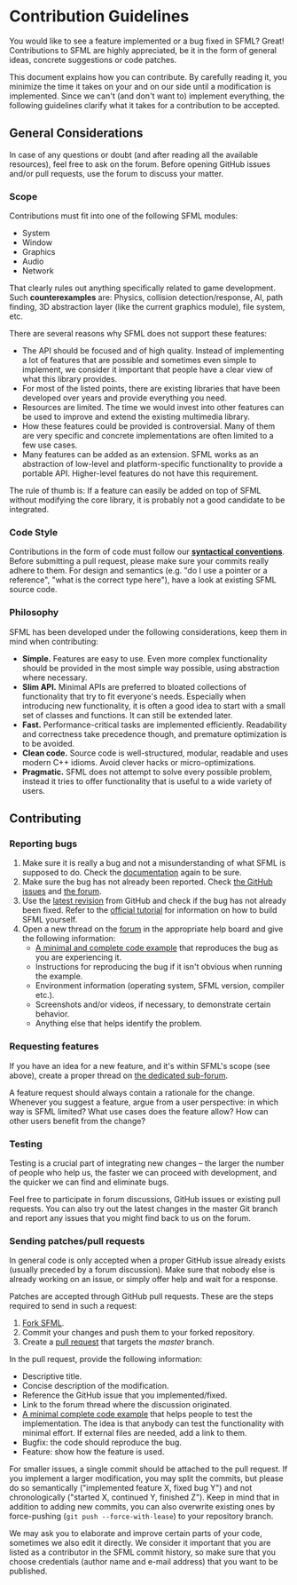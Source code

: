 # Contribution Guidelines

You would like to see a feature implemented or a bug fixed in SFML? Great! Contributions to SFML are highly appreciated, be it in the form of general ideas, concrete suggestions or code patches.

This document explains how you can contribute. By carefully reading it, you minimize the time it takes on your and on our side until a modification is implemented. Since we can't (and don't want to) implement everything, the following guidelines clarify what it takes for a contribution to be accepted.

## General Considerations

In case of any questions or doubt (and after reading all the available resources), feel free to ask on the forum. Before opening GitHub issues and/or pull requests, use the forum to discuss your matter.

### Scope

Contributions must fit into one of the following SFML modules:

- System
- Window
- Graphics
- Audio
- Network

That clearly rules out anything specifically related to game development. Such **counterexamples** are: Physics, collision detection/response, AI, path finding, 3D abstraction layer (like the current graphics module), file system, etc.

There are several reasons why SFML does not support these features:

- The API should be focused and of high quality. Instead of implementing a lot of features that are possible and sometimes even simple to implement, we consider it important that people have a clear view of what this library provides.
- For most of the listed points, there are existing libraries that have been developed over years and provide everything you need.
- Resources are limited. The time we would invest into other features can be used to improve and extend the existing multimedia library.
- How these features could be provided is controversial. Many of them are very specific and concrete implementations are often limited to a few use cases.
- Many features can be added as an extension. SFML works as an abstraction of low-level and platform-specific functionality to provide a portable API. Higher-level features do not have this requirement.

The rule of thumb is: If a feature can easily be added on top of SFML without modifying the core library, it is probably not a good candidate to be integrated.

### Code Style

Contributions in the form of code must follow our [**syntactical conventions**](style.md "Go to the style guide"). Before submitting a pull request, please make sure your commits really adhere to them. For design and semantics (e.g. "do I use a pointer or a reference", "what is the correct type here"), have a look at existing SFML source code.

### Philosophy

SFML has been developed under the following considerations, keep them in mind when contributing:

- **Simple.** Features are easy to use. Even more complex functionality should be provided in the most simple way possible, using abstraction where necessary.
- **Slim API.** Minimal APIs are preferred to bloated collections of functionality that try to fit everyone's needs. Especially when introducing new functionality, it is often a good idea to start with a small set of classes and functions. It can still be extended later.
- **Fast.** Performance-critical tasks are implemented efficiently. Readability and correctness take precedence though, and premature optimization is to be avoided.
- **Clean code.** Source code is well-structured, modular, readable and uses modern C++ idioms. Avoid clever hacks or micro-optimizations.
- **Pragmatic.** SFML does not attempt to solve every possible problem, instead it tries to offer functionality that is useful to a wide variety of users.

## Contributing

### Reporting bugs

1. Make sure it is really a bug and not a misunderstanding of what SFML is supposed to do. Check the [documentation](../documentation/3.0.0/index.html) again to be sure.
2. Make sure the bug has not already been reported. Check [the GitHub issues](https://github.com/SFML/SFML/issues?q=) and [the forum](http://en.sfml-dev.org/forums/index.php?action=search).
3. Use the [latest revision](https://github.com/SFML/SFML) from GitHub and check if the bug has not already been fixed. Refer to the [official tutorial](../tutorials/3.0/getting-started/build-from-source.md) for information on how to build SFML yourself.
4. Open a new thread on the [forum](http://en.sfml-dev.org/forums/) in the appropriate help board and give the following information:
    - [A minimal and complete code example](http://en.sfml-dev.org/forums/index.php?topic=5559.msg36368#msg36368) that reproduces the bug as you are experiencing it.
    - Instructions for reproducing the bug if it isn't obvious when running the example.
    - Environment information (operating system, SFML version, compiler etc.).
    - Screenshots and/or videos, if necessary, to demonstrate certain behavior.
    - Anything else that helps identify the problem.

### Requesting features

If you have an idea for a new feature, and it's within SFML's scope (see above), create a proper thread on [the dedicated sub-forum](http://en.sfml-dev.org/forums/index.php?board=2.0).

A feature request should always contain a rationale for the change. Whenever you suggest a feature, argue from a user perspective: in which way is SFML limited? What use cases does the feature allow? How can other users benefit from the change?

### Testing

Testing is a crucial part of integrating new changes – the larger the number of people who help us, the faster we can proceed with development, and the quicker we can find and eliminate bugs.

Feel free to participate in forum discussions, GitHub issues or existing pull requests. You can also try out the latest changes in the master Git branch and report any issues that you might find back to us on the forum.

### Sending patches/pull requests

In general code is only accepted when a proper GitHub issue already exists (usually preceded by a forum discussion). Make sure that nobody else is already working on an issue, or simply offer help and wait for a response.

Patches are accepted through GitHub pull requests. These are the steps required to send in such a request:

1. [Fork SFML](https://github.com/SFML/SFML/fork).
2. Commit your changes and push them to your forked repository.
3. Create a [pull request](https://docs.github.com/en/pull-requests/collaborating-with-pull-requests/proposing-changes-to-your-work-with-pull-requests/creating-a-pull-request) that targets the _master_ branch.

In the pull request, provide the following information:

- Descriptive title.
- Concise description of the modification.
- Reference the GitHub issue that you implemented/fixed.
- Link to the forum thread where the discussion originated.
- [A minimal complete code example](http://en.sfml-dev.org/forums/index.php?topic=5559.msg36368#msg36368) that helps people to test the implementation. The idea is that anybody can test the functionality with minimal effort. If external files are needed, add a link to them.
- Bugfix: the code should reproduce the bug.
- Feature: show how the feature is used.

For smaller issues, a single commit should be attached to the pull request. If you implement a larger modification, you may split the commits, but please do so semantically ("implemented feature X, fixed bug Y") and not chronologically ("started X, continued Y, finished Z"). Keep in mind that in addition to adding new commits, you can also overwrite existing ones by force-pushing (`git push --force-with-lease`) to your repository branch.

We may ask you to elaborate and improve certain parts of your code, sometimes we also edit it directly. We consider it important that you are listed as a contributor in the SFML commit history, so make sure that you choose credentials (author name and e-mail address) that you want to be published.